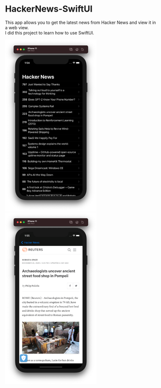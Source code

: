 # HackerNews-SwiftUI

This app allows you to get the latest news from Hacker News and view it in a web view.\
I did this project to learn how to use SwiftUI.

<img src = "screenshots/screenshot_1.png" width ="300" /> <img src = "screenshots/screenshot_2.png" width ="300" />

